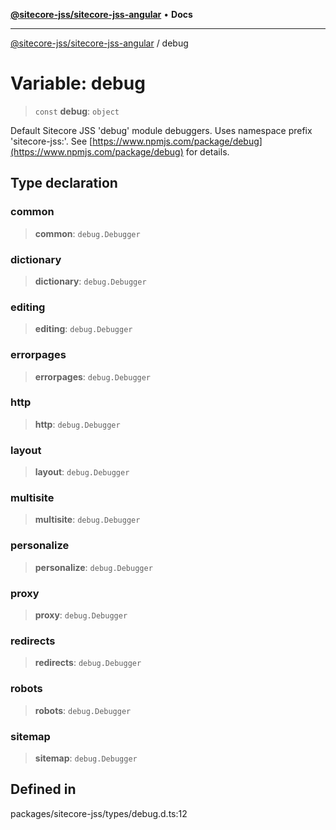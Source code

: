 [**@sitecore-jss/sitecore-jss-angular**](../README.md) • **Docs**

***

[@sitecore-jss/sitecore-jss-angular](../README.md) / debug

# Variable: debug

> `const` **debug**: `object`

Default Sitecore JSS 'debug' module debuggers. Uses namespace prefix 'sitecore-jss:'.
See [https://www.npmjs.com/package/debug](https://www.npmjs.com/package/debug) for details.

## Type declaration

### common

> **common**: `debug.Debugger`

### dictionary

> **dictionary**: `debug.Debugger`

### editing

> **editing**: `debug.Debugger`

### errorpages

> **errorpages**: `debug.Debugger`

### http

> **http**: `debug.Debugger`

### layout

> **layout**: `debug.Debugger`

### multisite

> **multisite**: `debug.Debugger`

### personalize

> **personalize**: `debug.Debugger`

### proxy

> **proxy**: `debug.Debugger`

### redirects

> **redirects**: `debug.Debugger`

### robots

> **robots**: `debug.Debugger`

### sitemap

> **sitemap**: `debug.Debugger`

## Defined in

packages/sitecore-jss/types/debug.d.ts:12
